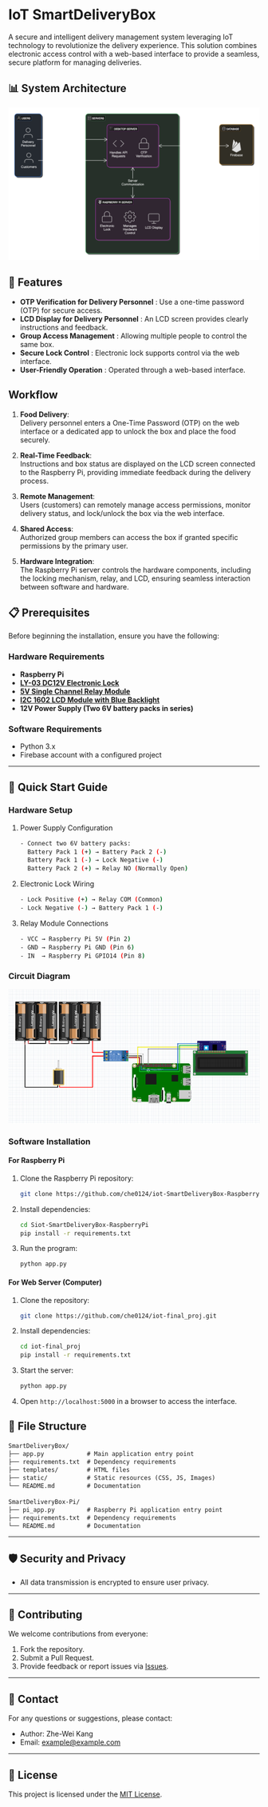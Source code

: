 # IoT SmartDeliveryBox
A secure and intelligent delivery management system leveraging IoT technology to revolutionize the delivery experience. This solution combines electronic access control with a web-based interface to provide a seamless, secure platform for managing deliveries.

## 📊 System Architecture
![SmartDeliveryBox system](img/system-diagram.png)

## 🌟 Features
- **OTP Verification for Delivery Personnel** : Use a one-time password (OTP) for secure access.
- **LCD Display for Delivery Personnel** : An LCD screen provides clearly instructions and feedback.
- **Group Access Management** : Allowing multiple people to control the same box.
- **Secure Lock Control** : Electronic lock supports control via the web interface.
- **User-Friendly Operation** : Operated through a web-based interface.

## Workflow
1. **Food Delivery**:  
   Delivery personnel enters a One-Time Password (OTP) on the web interface or a dedicated app to unlock the box and place the food securely.  
   
2. **Real-Time Feedback**:  
   Instructions and box status are displayed on the LCD screen connected to the Raspberry Pi, providing immediate feedback during the delivery process.

3. **Remote Management**:  
   Users (customers) can remotely manage access permissions, monitor delivery status, and lock/unlock the box via the web interface.

4. **Shared Access**:  
   Authorized group members can access the box if granted specific permissions by the primary user.

5. **Hardware Integration**:  
   The Raspberry Pi server controls the hardware components, including the locking mechanism, relay, and LCD, ensuring seamless interaction between software and hardware.

## 📋 Prerequisites
Before beginning the installation, ensure you have the following:
### Hardware Requirements
- **Raspberry Pi**
- **[LY-03 DC12V Electronic Lock](https://www.icshop.com.tw/products/368011000480)**
- **[5V Single Channel Relay Module](https://www.taiwaniot.com.tw/product/1%e8%b7%af%e7%b9%bc%e9%9b%bb%e5%99%a8%e6%a8%a1%e7%b5%84-5v%e4%bd%8e%e9%9b%bb%e5%b9%b3%e8%a7%b8%e7%99%bc-%e7%b9%bc%e9%9b%bb%e5%99%a8%e6%93%b4%e5%b1%95%e6%9d%bf-%e8%97%8d%e7%89%88/)**
- **[I2C 1602 LCD Module with Blue Backlight](https://www.taiwaniot.com.tw/product/1602-%e8%97%8d%e5%ba%95%e7%99%bd%e5%ad%97-iici2c-6x2-%e8%83%8c%e5%85%89%e6%b6%b2%e6%99%b6%e6%a8%a1%e7%b5%84/)**
- **12V Power Supply (Two 6V battery packs in series)**

### Software Requirements
- Python 3.x
- Firebase account with a configured project
  
---  

## 🚀 Quick Start Guide
### Hardware Setup
1. Power Supply Configuration
   ```bash
   - Connect two 6V battery packs:
     Battery Pack 1 (+) → Battery Pack 2 (-)
     Battery Pack 1 (-) → Lock Negative (-)
     Battery Pack 2 (+) → Relay NO (Normally Open)
   ```
2. Electronic Lock Wiring
   ```bash
   - Lock Positive (+) → Relay COM (Common)
   - Lock Negative (-) → Battery Pack 1 (-)
   ```
3. Relay Module Connections
   ```bash
   - VCC → Raspberry Pi 5V (Pin 2)
   - GND → Raspberry Pi GND (Pin 6)
   - IN  → Raspberry Pi GPIO14 (Pin 8)
   ```

### Circuit Diagram
  ![SmartDeliveryBox Circuit](img/circuit-diagram.png)

### Software Installation
#### For Raspberry Pi
1. Clone the Raspberry Pi repository:
   ```bash
   git clone https://github.com/che0124/iot-SmartDeliveryBox-RaspberryPi.git
   ```
2. Install dependencies:
   ```bash
   cd Siot-SmartDeliveryBox-RaspberryPi
   pip install -r requirements.txt
   ```
3. Run the program:
   ```bash
   python app.py
   ```

#### For Web Server (Computer)
1. Clone the repository:
   ```bash
   git clone https://github.com/che0124/iot-final_proj.git
   ```
2. Install dependencies:
   ```bash
   cd iot-final_proj
   pip install -r requirements.txt
   ```
3. Start the server:
   ```bash
   python app.py
   ```
4. Open `http://localhost:5000` in a browser to access the interface.



## 📄 File Structure

```plaintext
SmartDeliveryBox/
├── app.py            # Main application entry point
├── requirements.txt  # Dependency requirements
├── templates/        # HTML files
├── static/           # Static resources (CSS, JS, Images)
└── README.md         # Documentation

SmartDeliveryBox-Pi/
├── pi_app.py         # Raspberry Pi application entry point
├── requirements.txt  # Dependency requirements
└── README.md         # Documentation
```

---

## 🛡 Security and Privacy
- All data transmission is encrypted to ensure user privacy.

---

## 🤝 Contributing
We welcome contributions from everyone:
1. Fork the repository.
2. Submit a Pull Request.
3. Provide feedback or report issues via [Issues](https://github.com/yourusername/SmartDeliveryBox/issues).

---

## 📧 Contact
For any questions or suggestions, please contact:
- Author: Zhe-Wei Kang
- Email: example@example.com

---

## 📜 License
This project is licensed under the [MIT License](https://opensource.org/licenses/MIT).
